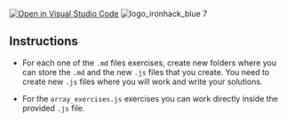 [![Open in Visual Studio Code](https://classroom.github.com/assets/open-in-vscode-c66648af7eb3fe8bc4f294546bfd86ef473780cde1dea487d3c4ff354943c9ae.svg)](https://classroom.github.com/online_ide?assignment_repo_id=7636080&assignment_repo_type=AssignmentRepo)
![logo_ironhack_blue 7](https://user-images.githubusercontent.com/23629340/40541063-a07a0a8a-601a-11e8-91b5-2f13e4e6b441.png)

## Instructions

- For each one of the `.md` files exercises, create new folders where you can store the `.md` and the new `.js` files that you create. You need to create new `.js` files where you will work and write your solutions.

- For the `array_exercises.js` exercises you can work directly inside the provided `.js` file.